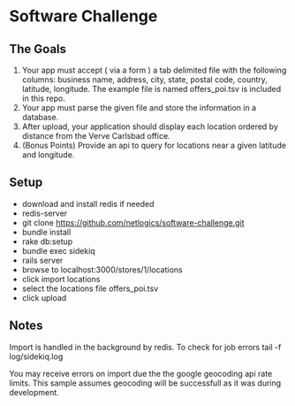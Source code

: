 # Software Challenge
## The Goals
1. Your app must accept ( via a form ) a tab delimited file with the
   following columns: business
name, address, city, state, postal code, country, latitude, longitude.
The example file is named
offers_poi.tsv is included in this repo.
2. Your app must parse the given file and store the information in a
   database.
3. After upload, your application should display each location ordered
   by distance from the Verve Carlsbad office.
4. (Bonus Points) Provide an api to query for locations near a given
   latitude and longitude.

## Setup
* download and install redis if needed
* redis-server
* git clone https://github.com/netlogics/software-challenge.git
* bundle install
* rake db:setup
* bundle exec sidekiq
* rails server
* browse to localhost:3000/stores/1/locations
* click import locations
* select the locations file offers_poi.tsv
* click upload

## Notes
Import is handled in the background by redis. To check for job errors
tail -f log/sidekiq.log

You may receive errors on import due the the google geocoding api
rate limits. This sample assumes geocoding will be successfull as it was
during development.


